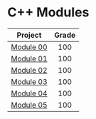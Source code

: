 # C++ Modules

| Project | Grade |
|:-------:|:-----:|
| [Module 00](https://github.com/waltergcc/42-cpp_modules/tree/main/module_00) | 100 |
| [Module 01](https://github.com/waltergcc/42-cpp_modules/tree/main/module_01) | 100 |
| [Module 02](https://github.com/waltergcc/42-cpp_modules/tree/main/module_02) | 100 |
| [Module 03](https://github.com/waltergcc/42-cpp_modules/tree/main/module_03) | 100 |
| [Module 04](https://github.com/waltergcc/42-cpp_modules/tree/main/module_04) | 100 |
| [Module 05](https://github.com/waltergcc/42-cpp_modules/tree/main/module_05) | 100 |

